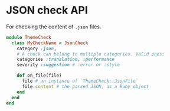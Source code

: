 # JSON check API

For checking the content of `.json` files.

```ruby
module ThemeCheck
  class MyCheckName < JsonCheck
    category :json,
    # A check can belong to multiple categories. Valid ones:
    categories :translation, :performance
    severity :suggestion # :error or :style

    def on_file(file)
      file # an instance of `ThemeCheck::JsonFile`
      file.content # the parsed JSON, as a Ruby object
    end
  end
end
```
